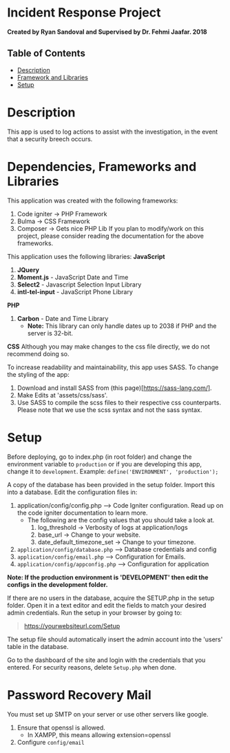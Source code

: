 # Incident Response Project


**Created by Ryan Sandoval and Supervised by Dr. Fehmi Jaafar. 2018**

## Table of Contents

- [Description](#description)
- [Framework and Libraries](#frameworks-and-libraries)
- [Setup](#setup)

Description
===========
This app is used to log actions to assist with the investigation, in the event that a security breech occurs.


Dependencies, Frameworks and Libraries
======================================

This application was created with the following frameworks:
1. Code igniter -> PHP Framework
2. Bulma -> CSS Framework
3. Composer -> Gets nice PHP Lib
If you plan to modify/work on this project, please consider reading the documentation for the above frameworks.

This application uses the following libraries:
**JavaScript**
1. **JQuery**
2. **Moment.js** - JavaScript Date and Time
3. **Select2** - Javascript Selection Input Library
4. **intl-tel-input** - JavaScript Phone Library

**PHP**
1. **Carbon** - Date and Time Library
	- __Note:__ This library can only handle dates up to 2038 if PHP and the server is 32-bit.

**CSS**
Although you may make changes to the css file directly, we do not recommend doing so.

To increase readability and maintainability, this app uses SASS. To change the styling of the app:
1. Download and install SASS from (this page)[https://sass-lang.com/].
2. Make Edits at 'assets/css/sass'.
3. Use SASS to compile the scss files to their respective css counterparts.
Please note that we use the scss syntax and not the sass syntax.

Setup
=====
Before deploying, go to index.php (in root folder) and change the environment variable to `production` or if you are developing this app, change it to `development`.
Example: `define('ENVIRONMENT', 'production');`

A copy of the database has been provided in the setup folder. Import this into a database.
Edit the configuration files in:
1. application/config/config.php --> Code Igniter configuration. Read up on the code igniter documentation to learn more.
	- The following are the config values that you should take a look at.
		1. log_threshold -> Verbosity of logs at application/logs
		2. base_url -> Change to your website.
		3. date_default_timezone_set -> Change to your timezone.
1. `application/config/database.php` --> Database credentials and config
1. `application/config/email.php` --> Configuration for Emails.
1. `application/config/appconfig.php` --> Configuration for application

**Note: If the production environment is 'DEVELOPMENT' then edit the configs in the development folder.**


If there are no users in the database, acquire the SETUP.php in the setup folder. Open it in a text editor and edit the fields to match your desired admin credentials. Run the setup in your browser by going to:

> https://yourwebsiteurl.com/Setup

The setup file should automatically insert the admin account into the 'users' table in the database.

Go to the dashboard of the site and login with the credentials that you entered. For security reasons, delete `Setup.php` when done.

Password Recovery Mail
======================

You must set up SMTP on your server or use other servers like google.
1. Ensure that openssl is allowed.
   - In XAMPP, this means allowing extension=openssl
2. Configure `config/email`
